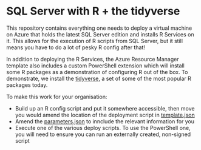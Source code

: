 # SQL Server with R + the tidyverse
This repository contains everything one needs to deploy a virtual machine on Azure that holds the latest SQL Server edition and installs R Services on it. This allows for the execution of R scripts from SQL Server, but it still means you have to do a lot of pesky R config after that!

In addition to deploying the R Services, the Azure Resource Manager template also includes a custom PowerShell extension which will install some R packages as a demonstration of configuring R out of the box. To demonstrate, we install the [tidyverse](https://github.com/tidyverse/tidyverse), a set of some of the most popular R packages today.

To make this work for your organisation:

- Build up an R config script and put it somewhere accessible, then move you would amend the location of the deployment script in [template.json](./template.json)
- Amend the [parameters.json](./parameters.json) to innclude the relevant information for you
- Execute one of the various deploy scripts. To use the PowerShell one, you will need to ensure you can run an externally created, non-signed script